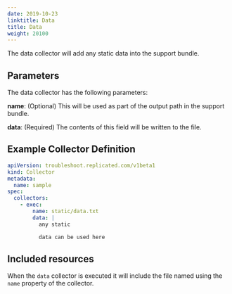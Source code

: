 ```yaml
---
date: 2019-10-23
linktitle: Data
title: Data
weight: 20100
---
```


The data collector will add any static data into the support bundle.

## Parameters

The data collector has the following parameters:

**name**: (Optional) This will be used as part of the output path in the support bundle.

**data**: (Required) The contents of this field will be written to the file.

## Example Collector Definition

```yaml
apiVersion: troubleshoot.replicated.com/v1beta1
kind: Collector
metadata:
  name: sample
spec:
  collectors:
    - exec:
        name: static/data.txt
        data: |
          any static

          data can be used here
```

## Included resources

When the `data` collector is executed it will include the file named using the `name` property of the collector.
